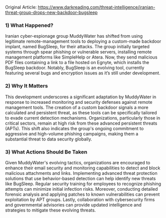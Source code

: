 Original Article: https://www.darkreading.com/threat-intelligence/iranian-threat-group-drops-new-backdoor-bugsleep

### 1) What Happened?
Iranian cyber-espionage group MuddyWater has shifted from using legitimate remote-management tools to deploying a custom-made backdoor implant, named BugSleep, for their attacks. The group initially targeted systems through spear phishing or vulnerable servers, installing remote management platforms like SimpleHelp or Atera. Now, they send malicious PDF files containing a link to a file hosted on Egnyte, which installs the BugSleep backdoor. Notably, BugSleep is an evolving tool, currently featuring several bugs and encryption issues as it’s still under development.

### 2) Why It Matters
This development underscores a significant adaptation by MuddyWater in response to increased monitoring and security defenses against remote management tools. The creation of a custom backdoor signals a more calculated and persistent threat, as these tools can be specifically tailored to evade current detection mechanisms. Organizations, particularly those in critical sectors, remain at high risk from these advanced persistent threats (APTs). This shift also indicates the group's ongoing commitment to aggressive and high-volume phishing campaigns, making them a substantial threat to data security globally.

### 3) What Actions Should Be Taken
Given MuddyWater's evolving tactics, organizations are encouraged to enhance their email security and monitoring capabilities to detect and block malicious attachments and links. Implementing advanced threat protection solutions that use behavior-based detection can help identify new threats like BugSleep. Regular security training for employees to recognize phishing attempts can minimize initial infection risks. Moreover, conducting detailed forensic analysis and applying patches to known vulnerabilities can prevent exploitation by APT groups. Lastly, collaboration with cybersecurity firms and governmental advisories can provide updated intelligence and strategies to mitigate these evolving threats.